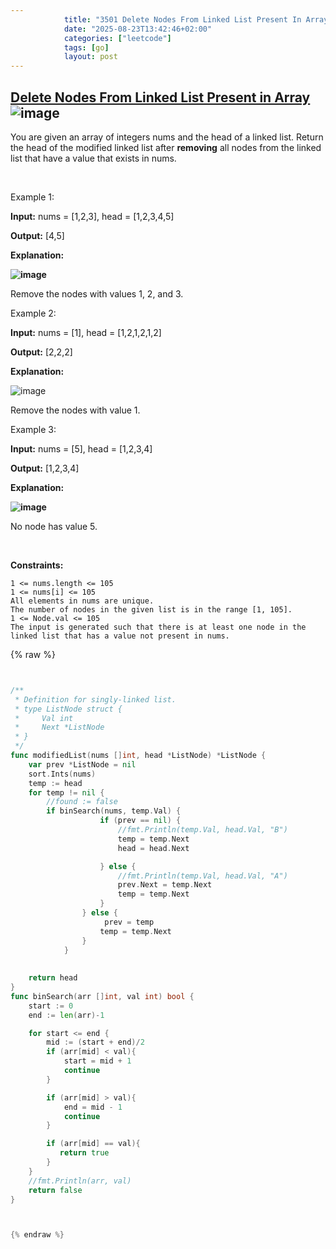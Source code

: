 ```yaml
---
            title: "3501 Delete Nodes From Linked List Present In Array"
            date: "2025-08-23T13:42:46+02:00"
            categories: ["leetcode"]
            tags: [go]
            layout: post
---
```

            
## [Delete Nodes From Linked List Present in Array](https://leetcode.com/problems/delete-nodes-from-linked-list-present-in-array) ![image](https://img.shields.io/badge/Difficulty-Medium-orange)

You are given an array of integers nums and the head of a linked list. Return the head of the modified linked list after **removing** all nodes from the linked list that have a value that exists in nums.

 

Example 1:

**Input:** nums = [1,2,3], head = [1,2,3,4,5]

**Output:** [4,5]

**Explanation:**

**![image](https://assets.leetcode.com/uploads/2024/06/11/linkedlistexample0.png)**

Remove the nodes with values 1, 2, and 3.

Example 2:

**Input:** nums = [1], head = [1,2,1,2,1,2]

**Output:** [2,2,2]

**Explanation:**

![image](https://assets.leetcode.com/uploads/2024/06/11/linkedlistexample1.png)

Remove the nodes with value 1.

Example 3:

**Input:** nums = [5], head = [1,2,3,4]

**Output:** [1,2,3,4]

**Explanation:**

**![image](https://assets.leetcode.com/uploads/2024/06/11/linkedlistexample2.png)**

No node has value 5.

 

**Constraints:**

	1 <= nums.length <= 105
	1 <= nums[i] <= 105
	All elements in nums are unique.
	The number of nodes in the given list is in the range [1, 105].
	1 <= Node.val <= 105
	The input is generated such that there is at least one node in the linked list that has a value not present in nums.

{% raw %}


```go


/**
 * Definition for singly-linked list.
 * type ListNode struct {
 *     Val int
 *     Next *ListNode
 * }
 */
func modifiedList(nums []int, head *ListNode) *ListNode {
    var prev *ListNode = nil
    sort.Ints(nums)
    temp := head
    for temp != nil {
        //found := false
        if binSearch(nums, temp.Val) {
                    if (prev == nil) {
                        //fmt.Println(temp.Val, head.Val, "B")
                        temp = temp.Next
                        head = head.Next

                    } else {
                        //fmt.Println(temp.Val, head.Val, "A")
                        prev.Next = temp.Next
                        temp = temp.Next
                    }
                } else {
                     prev = temp
                    temp = temp.Next
                }
            }
            
    
    return head
}
func binSearch(arr []int, val int) bool {
    start := 0
    end := len(arr)-1

    for start <= end {
        mid := (start + end)/2
        if (arr[mid] < val){
            start = mid + 1
            continue
        }

        if (arr[mid] > val){
            end = mid - 1
            continue
        }

        if (arr[mid] == val){
           return true
        }
    }
    //fmt.Println(arr, val)
    return false
}



{% endraw %}
```
